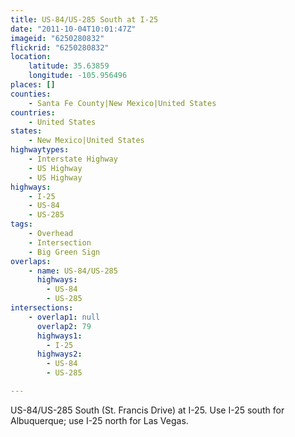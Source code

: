 ```yaml
---
title: US-84/US-285 South at I-25
date: "2011-10-04T10:01:47Z"
imageid: "6250280832"
flickrid: "6250280832"
location:
    latitude: 35.63859
    longitude: -105.956496
places: []
counties:
    - Santa Fe County|New Mexico|United States
countries:
    - United States
states:
    - New Mexico|United States
highwaytypes:
    - Interstate Highway
    - US Highway
    - US Highway
highways:
    - I-25
    - US-84
    - US-285
tags:
    - Overhead
    - Intersection
    - Big Green Sign
overlaps:
    - name: US-84/US-285
      highways:
        - US-84
        - US-285
intersections:
    - overlap1: null
      overlap2: 79
      highways1:
        - I-25
      highways2:
        - US-84
        - US-285

---
```

US-84/US-285 South (St. Francis Drive) at I-25.  Use I-25 south for Albuquerque; use I-25 north for Las Vegas.